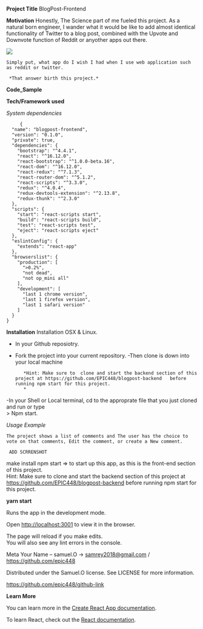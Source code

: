 


**Project Title**
   BlogPost-Frontend


**Motivation**
   Honestly, The Science part of me fueled this project. As a natural born engineer, I wander what it would be like to add almost identical functionality of Twitter to a blog post, combined with the Upvote and Downvote function of Reddit or anyother apps out there.

   ![](https://media.giphy.com/media/FlF0q8GnGI2cM/giphy.gif)
   
    Simply put, what app do I wish I had when I use web application such as reddit or twitter.
    
     *That answer birth this project.* 

**Code_Sample**

**Tech/Framework used**

   *System dependencies*

```
     {
  "name": "blogpost-frontend",
  "version": "0.1.0",
  "private": true,
  "dependencies": {
    "bootstrap": "^4.4.1",
    "react": "^16.12.0",
    "react-bootstrap": "^1.0.0-beta.16",
    "react-dom": "^16.12.0",
    "react-redux": "^7.1.3",
    "react-router-dom": "^5.1.2",
    "react-scripts": "^3.3.0",
    "redux": "^4.0.4",
    "redux-devtools-extension": "^2.13.8",
    "redux-thunk": "^2.3.0"
  },
  "scripts": {
    "start": "react-scripts start",
    "build": "react-scripts build",
    "test": "react-scripts test",
    "eject": "react-scripts eject"
  },
  "eslintConfig": {
    "extends": "react-app"
  },
  "browserslist": {
    "production": [
      ">0.2%",
      "not dead",
      "not op_mini all"
    ],
    "development": [
      "last 1 chrome version",
      "last 1 firefox version",
      "last 1 safari version"
    ]
  }
}
 ```

**Installation**
Installation
   OSX & Linux.
 - In your Github reposiotry. 
 - Fork the project into your      current repository.
 -Then clone is down into your local machine 

    
          *Hint: Make sure to  clone and start the backend section of this project at https://github.com/EPIC448/blogpost-backend   before running npm start for this project.
          *

  -In your Shell or Local terminal, cd to the approprate file that you just cloned and run or type  
       > Npm start.

     
*Usage Example*


    The project shows a list of comments and The user has the choice to vote on that comments, Edit the comment, or create a New comment.

     ADD SCRRENSHOT
  

make install
npm start   => to start up this app, as this is the front-end section of this project.    
        Hint: Make sure to  clone and start the backend section of this project at https://github.com/EPIC448/blogpost-backend   before running npm start for this project.



**yarn start**

Runs the app in the development mode.<br />

Open [http://localhost:3001](http://localhost:3001) to view it in the browser.

The page will reload if you make edits.<br />
You will also see any lint errors in the console.


Meta
Your Name – samuel.O -> samrey2018@gmail.com / https://github.com/epic448

Distributed under the Samuel.O license. See LICENSE for more information.

https://github.com/epic448/github-link



**Learn More**

You can learn more in the [Create React App documentation](https://facebook.github.io/create-react-app/docs/getting-started).

To learn React, check out the [React documentation](https://reactjs.org/).